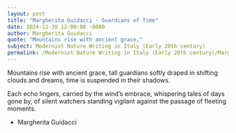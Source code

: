 ```yaml
---
layout: post
title: "Margherita Guidacci - Guardians of Time"
date: 2024-12-30 12:00:00 -0000
author: Margherita Guidacci
quote: "Mountains rise with ancient grace,"
subject: Modernist Nature Writing in Italy (Early 20th century)
permalink: /Modernist Nature Writing in Italy (Early 20th century)/Margherita Guidacci/Margherita Guidacci - Guardians of Time
---
```


Mountains rise with ancient grace,
tall guardians softly draped
in shifting clouds and dreams,
time is suspended in their shadows.

Each echo lingers,
carried by the wind’s embrace,
whispering tales of days gone by,
of silent watchers standing vigilant
against the passage of fleeting moments.

- Margherita Guidacci
